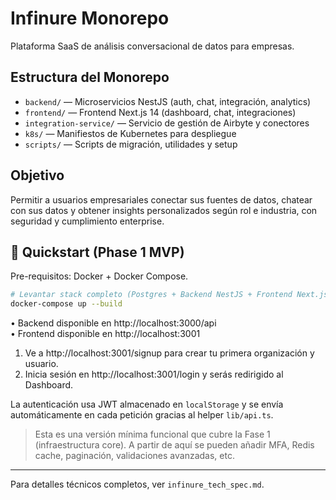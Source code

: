 # Infinure Monorepo

Plataforma SaaS de análisis conversacional de datos para empresas.

## Estructura del Monorepo

- `backend/` — Microservicios NestJS (auth, chat, integración, analytics)
- `frontend/` — Frontend Next.js 14 (dashboard, chat, integraciones)
- `integration-service/` — Servicio de gestión de Airbyte y conectores
- `k8s/` — Manifiestos de Kubernetes para despliegue
- `scripts/` — Scripts de migración, utilidades y setup

## Objetivo

Permitir a usuarios empresariales conectar sus fuentes de datos, chatear con sus datos y obtener insights personalizados según rol e industria, con seguridad y cumplimiento enterprise.

## 🚀 Quickstart (Phase 1 MVP)

Pre-requisitos: Docker + Docker Compose.

```bash
# Levantar stack completo (Postgres + Backend NestJS + Frontend Next.js)
docker-compose up --build
```

• Backend disponible en http://localhost:3000/api  
• Frontend disponible en http://localhost:3001  

1. Ve a http://localhost:3001/signup para crear tu primera organización y usuario.  
2. Inicia sesión en http://localhost:3001/login y serás redirigido al Dashboard.

La autenticación usa JWT almacenado en `localStorage` y se envía automáticamente en cada petición gracias al helper `lib/api.ts`.

> Esta es una versión mínima funcional que cubre la Fase 1 (infraestructura core). A partir de aquí se pueden añadir MFA, Redis cache, paginación, validaciones avanzadas, etc.

---

Para detalles técnicos completos, ver `infinure_tech_spec.md`. 